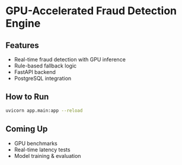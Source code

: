 # GPU-Accelerated Fraud Detection Engine

## Features
- Real-time fraud detection with GPU inference
- Rule-based fallback logic
- FastAPI backend
- PostgreSQL integration

## How to Run
```bash
uvicorn app.main:app --reload
```

## Coming Up
- GPU benchmarks
- Real-time latency tests
- Model training & evaluation
```
